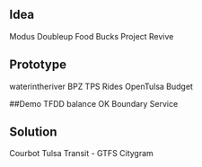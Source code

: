 ## Idea

Modus
Doubleup Food Bucks
Project Revive

## Prototype
waterintheriver
BPZ
TPS Rides
OpenTulsa Budget

##Demo 
TFDD
balance
OK Boundary Service

## Solution
Courbot
Tulsa Transit - GTFS
Citygram
